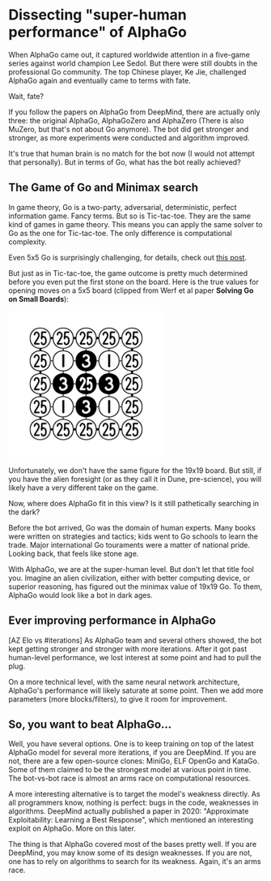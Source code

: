 # Dissecting "super-human performance" of AlphaGo
When AlphaGo came out, it captured worldwide attention in a five-game series against world champion Lee Sedol.
But there were still doubts in the professional Go community. The top Chinese player, Ke Jie, challenged AlphaGo
again and eventually came to terms with fate.

Wait, fate?

If you follow the papers on AlphaGo from DeepMind, there are actually only three: the original AlphaGo, AlphaGoZero
and AlphaZero (There is also MuZero, but that's not about Go anymore). 
The bot did get stronger and stronger, as more experiments were conducted and algorithm improved.

It's true that human brain is no match for the bot now (I would not attempt that personally). But in terms of Go, 
what has the bot really achieved?


## The Game of Go and Minimax search
In game theory, Go is a two-party, adversarial, deterministic, perfect information game. Fancy terms. But so is 
Tic-tac-toe. They are the same kind of games in game theory. This means you can apply the same solver to Go as the
one for Tic-tac-toe. The only difference is computational complexity.

Even 5x5 Go is surprisingly challenging, for details, check out [this post](https://hyu2000.github.io/go5/5x5-complexity.html).

But just as in Tic-tac-toe, the game outcome is pretty much determined before you even put the first stone on the board.
Here is the true values for opening moves on a 5x5 board (clipped from Werf et al paper **Solving Go on Small Boards**):

![5x5 value board](/go5/go5-value.png)


Unfortunately, we don't have the same figure for the 19x19 board. But still, if you have the alien 
foresight (or as they call it in Dune, pre-science), you will likely have a very different take on the game.

Now, where does AlphaGo fit in this view? Is it still pathetically searching in the dark?

Before the bot arrived, Go was the domain of human experts. Many books were written on strategies and tactics;
kids went to Go schools to learn the trade. Major international Go touraments were a matter of national
pride. Looking back, that feels like stone age.

With AlphaGo, we are at the super-human level. But don't let that title fool you. Imagine an alien civilization,
either with better computing device, or superior reasoning, has figured out the minimax value of 19x19 Go. 
To them, AlphaGo would look like a bot in dark ages.

## Ever improving performance in AlphaGo
[AZ Elo vs #iterations]
As AlphaGo team and several others showed, the bot kept getting stronger and stronger with more iterations.
After it got past human-level performance, we lost interest at some point and had to pull the plug.

On a more technical level, with the same neural network architecture, AlphaGo's performance will likely saturate at some
point. Then we add more parameters (more blocks/filters), to give it room for improvement.

## So, you want to beat AlphaGo...
Well, you have several options. One is to keep training on top of the latest AlphaGo model for several more 
iterations, if you are DeepMind. If you are not, there are a few open-source clones: MiniGo, ELF OpenGo and KataGo.
Some of them claimed to be the strongest model at various point in time. The bot-vs-bot race is almost an arms race
on computational resources.

A more interesting alternative is to target the model's weakness directly. As all programmers know, nothing 
is perfect: bugs in the code, weaknesses in algorithms. 
DeepMind actually published a paper in 2020: "Approximate Exploitability: Learning a Best Response", which
mentioned an interesting exploit on AlphaGo. More on this later.

The thing is that AlphaGo covered most of the bases pretty well. If you are DeepMind, you may know some of
its design weaknesses. If you are not, one has to rely on algorithms to search for its weakness.
Again, it's an arms race.
